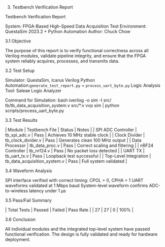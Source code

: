 3. Testbench Verification Report

Testbench Verification Report

System: FPGA-Based High-Speed Data Acquisition
Test Environment: QuestaSim 2023.2 + Python Automation
Author: Chuck Chow


3.1 Objective

The purpose of this report is to verify functional correctness across all Verilog modules, validate pipeline integrity, and ensure that the FPGA system reliably acquires, processes, and transmits data.


3.2 Test Setup

Simulator: QuestaSim, Icarus Verilog
Python Automation:`generate_test_report.py` + `process_uart_byte.py`
Logic Analysis Tool: Saleae Logic Analyzer

Command for Simulation:
bash
iverilog -o sim -I src/ tb/tb_data_acquisition_system.v src/*.v
vvp sim | python scripts/process_uart_byte.py


3.3 Test Results

| Module                | Testbench File                  | Status | Notes                          |
| SPI ADC Controller    | tb\_spi\_adc.v                  | Pass   | Achieves 10 MHz stable clock   |
| Clock Divider         | tb\_clock\_divider.v            | Pass   | Generates clean 100 MHz output |
| Data Processor        | tb\_data\_proc.v                | Pass   | Correct scaling and filtering  |
| nRF24 Controller      | tb\_nrf24.v                     | Pass   | No packet loss detected        |
| UART TX               | tb\_uart\_tx.v                  | Pass   | Loopback test successful       |
| Top-Level Integration | tb\_data\_acquisition\_system.v | Pass   | Full system validated          |


3.4 Waveform Analysis

SPI interface verified with correct timing: CPOL = 0, CPHA = 1
UART waveforms validated at 1 Mbps baud
System-level waveform confirms ADC-to-wireless latency under 1 µs



3.5 Pass/Fail Summary

| Total Tests | Passed | Failed | Pass Rate |
| 27          | 27     | 0      | 100%      |



3.6 Conclusion

All individual modules and the integrated top-level system have passed functional verification. The design is fully validated and ready for hardware deployment.
